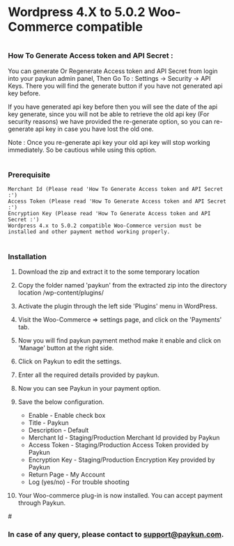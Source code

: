 # Wordpress 4.X to 5.0.2 Woo-Commerce compatible

# <h3>How To Generate Access token and API Secret :</h3>
You can generate Or Regenerate Access token and API Secret from login into your paykun admin panel, Then Go To : Settings -> Security -> API Keys. There you will find the generate button if you have not generated api key before.

If you have generated api key before then you will see the date of the api key generate, since you will not be able to retrieve the old api key (For security reasons) we have provided the re-generate option, so you can re-generate api key in case you have lost the old one.

Note : Once you re-generate api key your old api key will stop working immediately. So be cautious while using this option.

# <h3>Prerequisite</h3>
    Merchant Id (Please read 'How To Generate Access token and API Secret :')
    Access Token (Please read 'How To Generate Access token and API Secret :')
    Encryption Key (Please read 'How To Generate Access token and API Secret :')
    Wordpress 4.x to 5.0.2 compatible Woo-Commerce version must be installed and other payment method working properly.

# <h3>Installation</h3>

  1. Download the zip and extract it to the some temporary location
  2. Copy the folder named 'paykun' from the extracted zip into the directory location /wp-content/plugins/
  3. Activate the plugin through the left side 'Plugins' menu in WordPress.
  4. Visit the Woo-Commerce => settings page, and click on the 'Payments' tab.
  5. Now you will find paykun payment method make it enable and click on 'Manage' button at the right side.
  6. Click on Paykun to edit the settings.
  7. Enter all the required details provided by paykun.
  8. Now you can see Paykun in your payment option.
  9. Save the below configuration.

      * Enable                  - Enable check box
      * Title                   - Paykun
      * Description             - Default
      * Merchant Id             - Staging/Production Merchant Id provided by Paykun
      * Access Token            - Staging/Production Access Token provided by Paykun
      * Encryption Key          - Staging/Production Encryption Key provided by Paykun
      * Return Page             - My Account
      * Log (yes/no)            - For trouble shooting    

  10. Your Woo-commerce plug-in is now installed. You can accept payment through Paykun.

#<h3> In case of any query, please contact to support@paykun.com.</h3>